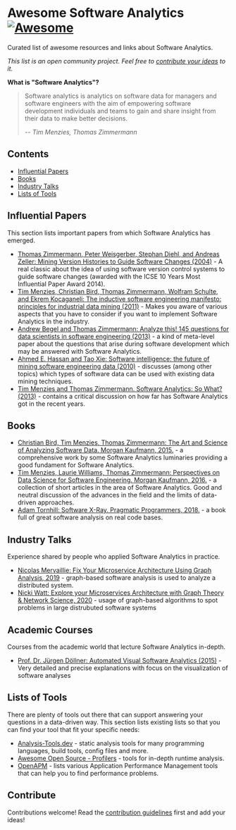 # Awesome Software Analytics [![Awesome](https://awesome.re/badge-flat2.svg)](https://awesome.re)


Curated list of awesome resources and links about Software Analytics.

*This list is an open community project. Feel free to [contribute your ideas](contributing.md) to it.*

**What is "Software Analytics"?**  

> Software analytics is analytics on software data for managers and software engineers with the aim of empowering software development individuals and teams to gain and share insight from their data to make better decisions. 
>
> -- <cite>Tim Menzies, Thomas Zimmermann</cite>

## Contents

- [Influential Papers](#historical-papers)
- [Books](#books)
- [Industry Talks](#industry-talks)
- [Lists of Tools](#lists-of-tools)

## Influential Papers

This section lists important papers from which Software Analytics has emerged.

- [Thomas Zimmermann, Peter Weisgerber, Stephan Diehl, and Andreas Zeller: Mining Version Histories to Guide Software Changes (2004)](https://www.st.uni-trier.de/~diehl/pubs/icse04.pdf) - A real classic about the idea of using software version control systems to guide software changes (awarded with the ICSE 10 Years Most Influential Paper Award 2014).
- [Tim Menzies, Christian Bird, Thomas Zimmermann, Wolfram Schulte, and Ekrem Kocaganeli: The inductive software engineering manifesto: principles for industrial data mining (2011)](http://citeseerx.ist.psu.edu/viewdoc/download?doi=10.1.1.352.9342&rep=rep1&type=pdf) - Makes you aware of various aspects that you have to consider if you want to implement Software Analytics in the industry.
- [Andrew Begel and Thomas Zimmermann: Analyze this! 145 questions for data scientists in software engineering (2013)](https://www.microsoft.com/en-us/research/wp-content/uploads/2016/02/MSR-TR-2013-111.pdf) - a kind of meta-level paper about the questions that arise during software development which may be answered with Software Analytics.
- [Ahmed E. Hassan and Tao Xie: Software intelligence: the future of mining software engineering data (2010)](https://www.researchgate.net/publication/221560786_Software_Intelligence_The_Future_of_Mining_Software_Engineering_Data_ABSTRACT) - discusses (among other topics) which types of software data can be used with existing data mining techniques.
- [Tim Menzies and Thomas Zimmermann. Software Analytics: So What? (2013)](https://www.researchgate.net/publication/260649759_Software_Analytics_So_What) - contains a critical discussion on how far has Software Analytics got in the recent years.

## Books

- [Christian Bird, Tim Menzies, Thomas Zimmermann: The Art and Science of Analyzing Software Data. Morgan Kaufmann, 2015.](https://github.com/ds4se/chapters) - a comprehensive work by some Software Analytics luminaries providing a good fundament for Software Analytics.
- [Tim Menzies, Laurie Williams, Thomas Zimmermann: Perspectives on Data Science for Software Engineering. Morgan Kaufmann, 2016.](https://www.elsevier.com/books/perspectives-on-data-science-for-software-engineering/menzies/978-0-12-804206-9) - a collection of short articles in the area of Software Analytics. Good and neutral discussion of the advances in the field and the limits of data-driven approaches.
- [Adam Tornhill: Software X-Ray. Pragmatic Programmers, 2018.](https://pragprog.com/book/atevol/software-design-x-rays) - a book full of great software analysis on real code bases.

## Industry Talks

Experience shared by people who applied Software Analytics in practice.

- [Nicolas Mervaillie: Fix Your Microservice Architecture Using Graph Analysis, 2019](https://www.youtube.com/watch?v=EVtD7OCUIac) - graph-based software analysis is used to analyze a distributed system.
- [Nicki Watt: Explore your Microservices Architecture with Graph Theory & Network Science, 2020](https://www.youtube.com/watch?v=0G5O1ffYIPI) - usage of graph-based algorithms to spot problems in large distrubuted software systems

## Academic Courses

Courses from the academic world that lecture Software Analytics in-depth.

- [Prof. Dr. Jürgen Döllner: Automated Visual Software Analytics (2015)](https://open.hpi.de/courses/softwareanalytics2015) - Very detailed and precise explanations with focus on the visualization of software analyses

## Lists of Tools

There are plenty of tools out there that can support answering your questions in a data-driven way. This section lists existing lists so that you can find your tool that fit your specific needs:

* [Analysis-Tools.dev](https://analysis-tools.dev/) - static analysis tools for many programming languages, build tools, config files and more.
* [Awesome Open Source - Profilers](https://awesomeopensource.com/projects/profiler) - tools for in-depth runtime analysis.
* [OpenAPM](https://openapm.io/landscape) - lists various Application Performance Management tools that can help you to find performance problems.

## Contribute

Contributions welcome! Read the [contribution guidelines](contributing.md) first and add your ideas!
